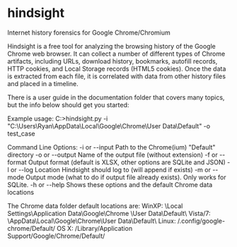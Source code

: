 hindsight
=========

Internet history forensics for Google Chrome/Chromium

Hindsight is a free tool for analyzing the browsing history of the Google Chrome web browser.  It can collect a number of different types of Chrome artifacts, including URLs, download history, bookmarks, autofill records, HTTP cookies, and Local Storage records (HTML5 cookies).  Once the data is extracted from each file, it is correlated with data from other history files and placed in a timeline.

There is a user guide in the documentation folder that covers many topics, but the info below should get you started:

Example usage:  C:\>hindsight.py -i "C:\Users\Ryan\AppData\Local\Google\Chrome\User Data\Default" -o test_case

Command Line Options:
-i or --input	Path to the Chrome(ium) "Default" directory
-o or --output	Name of the output file (without extension)
-f or --format	Output format (default is XLSX, other options are SQLite and JSON)
-l or --log	    Location Hindsight should log to (will append if exists)
-m or --mode	Output mode (what to do if output file already exists).  Only works for SQLite.
-h or --help	Shows these options and the default Chrome data locations

The Chrome data folder default locations are:
    WinXP:   <userdir>\Local Settings\Application Data\Google\Chrome
                \User Data\Default\\
    Vista/7: <userdir>\AppData\Local\Google\Chrome\User Data\Default\\
    Linux:   <userdir>/.config/google-chrome/Default/
    OS X:    <userdir>/Library/Application Support/Google/Chrome/Default/


